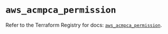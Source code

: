 # `aws_acmpca_permission`

Refer to the Terraform Registry for docs: [`aws_acmpca_permission`](https://registry.terraform.io/providers/hashicorp/aws/5.94.0/docs/resources/acmpca_permission).
